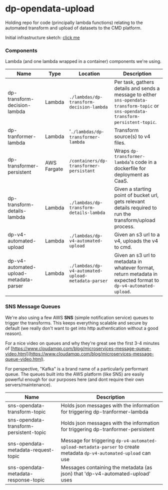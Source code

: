 
# dp-opendata-upload

Holding repo for code (principally lambda functions) relating to the automated transform and upload of datasets to the CMD platform.

Initial infrastructure sketch: [click me](https://github.com/ONS-OpenData/dp-opendata-upload/blob/main/documentation/opendatatransformupload.png)


### Components

Lambda (and one lambda wrapped in a container) components we're using.

| Name | Type | Location | Description |
| ---- | ---- | -------- | ----------- |
| dp-transform-decision-lambda | Lambda | `./lambdas/dp-transform-decision-lambda` | Per task, gathers details and sends a message to either `sns-opendata-transform-topic` or `sns-opendata-transform-persistent-topic`. |
| dp-tranformer-lambda | Lambda | '`./lambdas/dp-transformer-lambda` | Transform source(s) to v4 files. |
| dp-transformer-persistent | AWS Fargate | `/containers/dp-transformer-persistant` | Wraps `dp-transformer-lambda`'s code in a dockerfile for deployment as CaaS. |
| dp-transform-details-lambda | Lambda | `./lambdas/dp-transform-details-lambda` | Given a starting point of  bucket url, gets relevant details required to run the transform/upload process. |
| dp-v4-automated-upload | Lambda | `./lambdas/dp-v4-automated-upload` | Given an s3 url to a v4, uploads the v4 to cmd. |
| dp-v4-automated-upload-metadata-parser | Lambda | `./lambdas/dp-v4-automated-upload-metadata-parser` | Given an s3 url to metadata in whatever format, return metadata in expected format to `dp-v4-automated-upload`. |

### SNS Message Queues

We're also using a few AWS **SNS** (simple notification service) queues to trigger the transforms. This keeps everything scalable and secure by default (we really don't want to get into http authentication without a good reason).

For a nice video on queues and why they're great see the first 3-4 minutes of [https://www.cloudamqp.com/blog/microservices-message-queue-video.html](https://www.cloudamqp.com/blog/microservices-message-queue-video.html).

For perspective, "Kafka" is a brand name of a particularly performant queue. The queues built into the AWS platform (like SNS) are easily powerful enough for our purposes here (and dont require their own servers/maintenance).
 
| Name | Description |
| ---- | ----------- |
| sns-opendata-transform-topic | Holds json messages with the information for triggering dp-tranformer-lambda |
| sns-opendata-transform-persistent-topic | Holds json messages with the information for triggering dp-tranformer-persistent |
| sns-opendata-metadata-request-topic | Message for triggering `dp-v4-automated-upload-metadata-parser` to create metadata `dp-v4-automated-upload` can use |
| sns-opendata-metadata-response-topic | Messages containing the metadata (as json) that 'dp-v4-automated-upload' uses |
